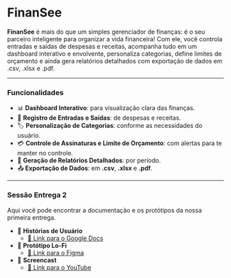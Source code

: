 # FinanSee

**FinanSee** é mais do que um simples gerenciador de finanças: é o seu parceiro inteligente para organizar a vida financeira! Com ele, você controla entradas e saídas de despesas e receitas, acompanha tudo em um dashboard interativo e envolvente, personaliza categorias, define limites de orçamento e ainda gera relatórios detalhados com exportação de dados em .csv, .xlsx e .pdf.

---

### Funcionalidades

- 📊 **Dashboard Interativo**: para visualização clara das finanças.
- 💸 **Registro de Entradas e Saídas**: de despesas e receitas.
- 🏷️ **Personalização de Categorias**: conforme as necessidades do usuário.
- 💳 **Controle de Assinaturas e Limite de Orçamento**: com alertas para te manter no controle.
- 📑 **Geração de Relatórios Detalhados**: por período.
- 📤 **Exportação de Dados**: em **.csv**, **.xlsx** e **.pdf**.

---

### Sessão Entrega 2

Aqui você pode encontrar a documentação e os protótipos da nossa primeira entrega.

- 📝 **Histórias de Usuário**
  - [🔗 Link para o Google Docs](https://docs.google.com/document/d/1YpY6v586SQlHsqJYBKwsifRjCLia-7XnGeL71hH13EA/edit?usp=sharing)
- 🎨 **Protótipo Lo-Fi**
  - [🔗 Link para o Figma](https://www.figma.com/design/4wH4L6HfMEiwLSlrT983Lf/Untitled?t=UuScbsbhlYCsmGpJ-1)
- 🎥 **Screencast**
  - [🔗 Link para o YouTube](https://www.youtube.com/watch?v=IQCycLGGYUE)


